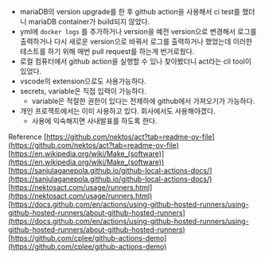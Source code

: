 - mariaDB의 version upgrade를 한 후 github action을 사용해서 ci test를 했더니 mariaDB container가 build되지 않았다.
- yml에 `docker logs` 를 추가하거나 version을 예전 version으로 변경해서 로그를 출력하거나 다시 새로운 version으로 바꿔서 로그를 출력하거나 했었는데 이러한 테스트를 하기 위해 매번 pull request를 하는게 번거로웠다.
- 로컬 컴퓨터에서 github action을 실행할 수 있나 찾아봤더니 act라는 cli tool이 있었다.
- vscode의 extension으로도 사용가능하다.
- secrets, variable은 직접 입력이 가능하다.
	- variable은 적절한 권한이 있다는 전제하에 github에서 가져오기가 가능하다.
- 개인 프로젝트에서는 이미 사용하고 있다. 회사에서도 사용해야겠다.
	- 사용에 익숙해지면 사내발표를 하도록 한다.



Reference
[https://github.com/nektos/act?tab=readme-ov-file](https://github.com/nektos/act?tab=readme-ov-file)
[https://en.wikipedia.org/wiki/Make_(software)](https://en.wikipedia.org/wiki/Make_(software))
[https://sanjulaganepola.github.io/github-local-actions-docs/](https://sanjulaganepola.github.io/github-local-actions-docs/)
[https://nektosact.com/usage/runners.html](https://nektosact.com/usage/runners.html)
[https://docs.github.com/en/actions/using-github-hosted-runners/using-github-hosted-runners/about-github-hosted-runners](https://docs.github.com/en/actions/using-github-hosted-runners/using-github-hosted-runners/about-github-hosted-runners)
[https://github.com/cplee/github-actions-demo](https://github.com/cplee/github-actions-demo)